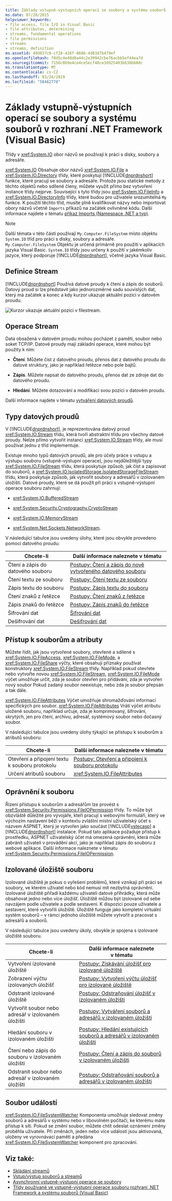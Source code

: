 ```yaml
---
title: Základy vstupně-výstupních operací se soubory a systému souborů v rozhraní .NET Framework (Visual Basic)
ms.date: 07/20/2015
helpviewer_keywords:
- file access, file I/O in Visual Basic
- file attributes, determining
- streams, fundamental operations
- file permissions
- streams
- streams, definition
ms.assetid: 49d837c0-cf28-416f-8606-4d83d7b479ef
ms.openlocfilehash: f0d5c4e48d8a44c2e39942cbe76acbb5ef44ea7d
ms.sourcegitcommit: 7156c0b9e4ce4ce5ecf48ce3d925403b638b680c
ms.translationtype: MT
ms.contentlocale: cs-CZ
ms.lasthandoff: 03/26/2019
ms.locfileid: "58462770"
---
```

# <a name="basics-of-net-framework-file-io-and-the-file-system-visual-basic"></a>Základy vstupně-výstupních operací se soubory a systému souborů v rozhraní .NET Framework (Visual Basic)

Třídy v <xref:System.IO> obor názvů se používají k práci s disky, soubory a adresáře.

<xref:System.IO> Obsahuje obor názvů <xref:System.IO.File> a <xref:System.IO.Directory> třídy, které poskytují [!INCLUDE[dnprdnshort](~/includes/dnprdnshort-md.md)] funkce, které pracují se soubory a adresáře. Protože jsou statické metody z těchto objektů nebo sdílené členy, můžete využít přímo bez vytvoření instance třídy nejprve. Související s tyto třídy jsou <xref:System.IO.FileInfo> a <xref:System.IO.DirectoryInfo> třídy, které budou pro uživatele srozumitelná `My` funkce. K použití těchto tříd, musíte plně kvalifikovat názvy nebo importovat obory názvů včetně `Imports` příkazů na začátek ovlivněné kódu. Další informace najdete v tématu [příkaz Imports (Namespace .NET a typ)](../../../../visual-basic/language-reference/statements/imports-statement-net-namespace-and-type.md).

> [!NOTE]
> Další témata v této části používají `My.Computer.FileSystem` místo objektu `System.IO` tříd pro práci s disky, soubory a adresáře. `My.Computer.FileSystem` Objektu je určená primárně pro použití v aplikacích jazyka Visual Basic. `System.IO` třídy jsou určeny k použití v jakémkoliv jazyce, který podporuje [!INCLUDE[dnprdnshort](~/includes/dnprdnshort-md.md)], včetně jazyka Visual Basic.

## <a name="definition-of-a-stream"></a>Definice Stream

[!INCLUDE[dnprdnshort](~/includes/dnprdnshort-md.md)] Používá datové proudy k čtení a zápis do souborů. Datový proud si lze představit jako jednorozměrné sadu souvislých dat, který má začátek a konec a kdy kurzor ukazuje aktuální pozici v datovém proudu.

![Kurzor ukazuje aktuální pozici v filestream.](./media/basics-of-net-framework-file-io-and-the-file-system/filestream-cursor-position.gif)

## <a name="stream-operations"></a>Operace Stream

Data obsažená v datovém proudu mohou pocházet z paměti, soubor nebo soket TCP/IP. Datové proudy mají základní operace, které mohou být použity k nim:

- **Čtení**. Můžete číst z datového proudu, přenos dat z datového proudu do datové struktury, jako je například řetězce nebo pole bajtů.

- **Zápis**. Můžete napsat do datového proudu, přenos dat ze zdroje dat do datového proudu.

- **Hledání**. Můžete dotazování a modifikaci svou pozici v datovém proudu.

Další informace najdete v tématu [vytváření datových proudů](../../../../standard/io/composing-streams.md).

## <a name="types-of-streams"></a>Typy datových proudů

V [!INCLUDE[dnprdnshort](~/includes/dnprdnshort-md.md)], je reprezentována datový proud <xref:System.IO.Stream> třídu, která tvoří abstraktní třídu pro všechny datové proudy. Nelze přímo vytvořit instanci <xref:System.IO.Stream> třídy, ale musí používat jednu z tříd implementuje.

Existuje mnoho typů datových proudů, ale pro účely práce s vstupu a výstupu souboru (vstupně-výstupní operace), jsou nejdůležitější typy <xref:System.IO.FileStream> třídu, která poskytuje způsob, jak číst a zapisovat do souborů, a <xref:System.IO.IsolatedStorage.IsolatedStorageFileStream> třídu, která poskytuje způsob, jak vytvořit soubory a adresářů v izolovaném úložišti. Datové proudy, které se dá použít při práci s vstupně-výstupní operace souboru zahrnují:

- <xref:System.IO.BufferedStream>

- <xref:System.Security.Cryptography.CryptoStream>

- <xref:System.IO.MemoryStream>

- <xref:System.Net.Sockets.NetworkStream>.

V následující tabulce jsou uvedeny úlohy, které jsou obvykle provedeno pomocí datového proudu:

|Chcete-li|Další informace naleznete v tématu|
|---|---|
|Čtení a zápis do datového souboru|[Postupy: Čtení a zápis do nově vytvořeného datového souboru](../../../../standard/io/how-to-read-and-write-to-a-newly-created-data-file.md)|
|Čtení textu ze souboru|[Postupy: Čtení textu ze souboru](../../../../standard/io/how-to-read-text-from-a-file.md)|
|Zápis textu do souboru|[Postupy: Zápis textu do souboru](../../../../standard/io/how-to-write-text-to-a-file.md)|
|Čtení znaků z řetězce|[Postupy: Čtení znaků z řetězce](../../../../standard/io/how-to-read-characters-from-a-string.md)|
|Zápis znaků do řetězce|[Postupy: Zápis znaků do řetězce](../../../../standard/io/how-to-write-characters-to-a-string.md)|
|Šifrování dat|[Šifrování dat](../../../../standard/security/encrypting-data.md)|
|Dešifrování dat|[Dešifrování dat](../../../../standard/security/decrypting-data.md)|

## <a name="file-access-and-attributes"></a>Přístup k souborům a atributy

Můžete řídit, jak jsou vytvořené soubory, otevřené a sdílené s <xref:System.IO.FileAccess>, <xref:System.IO.FileMode>, a <xref:System.IO.FileShare> výčty, které obsahují příznaky používat konstruktory <xref:System.IO.FileStream> třídy. Například pokud otevřete nebo vytvořte novou <xref:System.IO.FileStream>, <xref:System.IO.FileMode> výčet umožňuje určit, zda je soubor otevřen pro přidávání, zda je vytvořen nový soubor Pokud zadaný soubor neexistuje, nebo zda je soubor přepsán a tak dále.

<xref:System.IO.FileAttributes> Výčet umožňuje shromažďování informací specifických pro soubor. <xref:System.IO.FileAttributes> Vrátí výčet atributu uložené souboru, například určuje, zda je komprimovaný, šifrování, skrytých, jen pro čtení, archivu, adresář, systémový soubor nebo dočasný soubor.

V následující tabulce jsou uvedeny úlohy týkající se přístupu k souborům a atributů souboru:

|Chcete-li|Další informace naleznete v tématu|
|---|---|
|Otevření a připojení textu k souboru protokolu|[Postupy: Otevření a připojení k souboru protokolu](../../../../standard/io/how-to-open-and-append-to-a-log-file.md)|
|Určení atributů souboru|<xref:System.IO.FileAttributes>|

## <a name="file-permissions"></a>Oprávnění k souboru

Řízení přístupu k souborům a adresářům lze provést s <xref:System.Security.Permissions.FileIOPermission> třídy. To může být obzvláště důležité pro vývojáře, kteří pracují s webovými formuláři, který ve výchozím nastavení běží v kontextu zvláštní místní uživatelský účet s názvem ASPNET, který je vytvořen jako součást [!INCLUDE[vstecasp](~/includes/vstecasp-md.md)] a [!INCLUDE[dnprdnshort](~/includes/dnprdnshort-md.md)] instalace. Pokud tato aplikace požaduje přístup k prostředku, ASPNET uživatelský účet má omezená oprávnění, která může zabránit uživateli v provádění akcí, jako je například zápis do souboru z webové aplikace. Další informace naleznete v tématu <xref:System.Security.Permissions.FileIOPermission>.

## <a name="isolated-file-storage"></a>Izolované úložiště souboru

Izolované úložiště je pokus o vyřešení problémů, které vznikají při práci se soubory, ve kterém uživatel nebo kód nemusí mít nezbytná oprávnění. Izolované úložiště přiřadí každému uživateli datové přihrádky, která může obsahovat jedno nebo více úložišť. Úložiště můžou být izolované od sebe navzájem podle uživatele a podle sestavení. K dispozici pouze uživatele a sestavení, které vytvořili úložiště. Úložiště funguje jako kompletní virtuální systém souborů – v rámci jednoho úložiště můžete vytvořit a pracovat s adresářů a souborů.

V následující tabulce jsou uvedeny úkoly, obvykle je spojena s izolované úložiště souboru.

|Chcete-li|Další informace naleznete v tématu|
|---|---|
|Vytvoření izolované úložiště|[Postupy: Získávání úložišť pro izolované úložiště](../../../../standard/io/how-to-obtain-stores-for-isolated-storage.md)|
|Zobrazení výčtu izolovaných úložišť|[Postupy: Vytvoření výčtu úložišť pro izolované úložiště](../../../../standard/io/how-to-enumerate-stores-for-isolated-storage.md)|
|Odstranit izolované úložiště|[Postupy: Odstraňování úložišť v izolovaném úložišti](../../../../standard/io/how-to-delete-stores-in-isolated-storage.md)|
|Vytvořit soubor nebo adresář v izolovaném úložišti|[Postupy: Vytváření souborů a adresářů v izolovaném úložišti](../../../../standard/io/how-to-create-files-and-directories-in-isolated-storage.md)|
|Hledání souboru v izolovaném úložišti|[Postupy: Hledání existujících souborů a adresářů v izolovaném úložišti](../../../../standard/io/how-to-find-existing-files-and-directories-in-isolated-storage.md)|
|Čtení nebo zápis do souboru v izolovaném úložišti|[Postupy: Čtení a zápis do souborů v izolovaném úložišti](../../../../standard/io/how-to-read-and-write-to-files-in-isolated-storage.md)|
|Odstranit soubor nebo adresář v izolovaném úložišti|[Postupy: Odstraňování souborů a adresářů v izolovaném úložišti](../../../../standard/io/how-to-delete-files-and-directories-in-isolated-storage.md)|

## <a name="file-events"></a>Soubor událostí

<xref:System.IO.FileSystemWatcher> Komponenta umožňuje sledovat změny souborů a adresářů v systému nebo v libovolném počítači, ke kterému máte přístup k síti. Pokud se změní soubor, můžete chtít odeslat oznámení změny proběhla uživatele. Při změnách, jeden nebo více událostí jsou aktivovaná, uloženy ve vyrovnávací paměti a předána <xref:System.IO.FileSystemWatcher> komponent pro zpracování.

## <a name="see-also"></a>Viz také:

- [Skládání streamů](../../../../standard/io/composing-streams.md)
- [Vstup/výstup souborů a streamů](../../../../standard/io/index.md)
- [Asynchronní vstupně-výstupní operace se soubory](../../../../standard/io/asynchronous-file-i-o.md)
- [Třídy používané ve vstupně-výstupní operace souboru rozhraní .NET Framework a systému souborů (Visual Basic)](../../../../visual-basic/developing-apps/programming/drives-directories-files/classes-used-in-net-framework-file-io-and-the-file-system.md)
